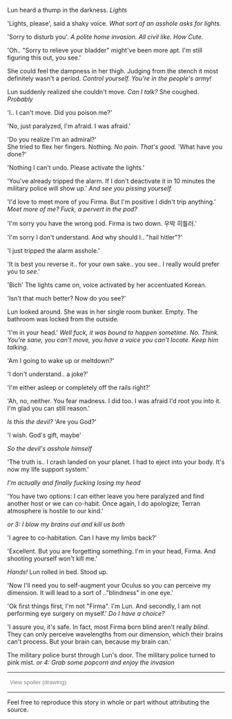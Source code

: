 Lun heard a thump in the darkness.
_Lights_

'Lights, please', said a shaky voice. 
_What sort of an asshole *asks* for lights._

'Sorry to disturb you'.
_A polite home invasion. All civil like. How Cute._

'Oh.. "Sorry to relieve your bladder" might've been more apt. I'm still figuring this out, you see.'

She could feel the dampness in her thigh. Judging from the stench it most definitely wasn't a period. 
_Control yourself. You're in the people's army!_

Lun suddenly realized she couldn't move. 
_Can I talk?_
She coughed.
_Probably_

'I.. I can't move. Did you poison me?'  

'No, just paralyzed, I'm afraid. I was afraid.'

'Do you realize I'm an admiral?'  
She tried to flex her fingers. Nothing. 
_No pain. That's good._ 
'What have you done?'

'Nothing I can't undo. Please activate the lights.'

'You've already tripped the alarm. If I don't deactivate it in 10 minutes the military police will show up.'
_And see you pissing yourself._

'I'd love to meet more of you Firma. But I'm positive I didn't trip anything.'
_Meet more of me? Fuck, a pervert in the pod?_

'I'm sorry you have the wrong pod. Firma is two down. 우박 히틀러.'

'I'm sorry I don't understand. And why should I.. "hail hitler"?'

'I just tripped the alarm asshole.'

'It is best you reverse it.. for your own sake.. you see.. I really would prefer you to _see_.'

'Bich'
The lights came on, voice activated by her accentuated Korean. 

'Isn't that much better? Now do you see?'

Lun looked around. She was in her single room bunker. Empty. The bathroom was locked from the outside. 

'I'm in your head.'
_Well fuck, it was bound to happen sometime._
_No. Think. You're sane, you can't move, you have a voice you can't locate. Keep him talking._

'Am I going to wake up or meltdown?'

'I don't understand.. a joke?'

'I'm either asleep or completely off the rails right?'

'Ah, no, neither. You fear madness. I did too. I was afraid I'd root you into it. I'm glad you can still reason.' 

_Is this the devil?_
'Are you God?'

'I wish. God's gift, maybe'

_So the devil's asshole himself_

'The truth is.. I crash landed on your planet. I had to eject into your body. It's now my life support system.'

_I'm actually and finally fucking losing my head_

'You have two options: I can either leave you here paralyzed and find another host or we can co-habit. Once again, I do apologize; Terran atmosphere is hostile to our kind.'

_or 3: I blow my brains out and kill us both_

'I agree to co-habitation. Can I have my limbs back?'

'Excellent. But you are forgetting something. I'm in your head, Firma. And shooting yourself won't kill me.'

_Hands!_
Lun rolled in bed. Stood up. 

'Now I'll need you to self-augment your Oculus so you can perceive my dimension. It will lead to a sort of .."blindness" in one eye.'

'Ok first things first, I'm not "Firma". I'm Lun. And secondly, I am not performing eye surgery on myself.'
_Do I have a choice?_

'I assure you, it's safe. In fact, most Firma born blind aren't really _blind_. They can only perceive wavelengths from our dimension, which their brains can't process. But your brain can, because my brain can.'

The military police burst through Lun's door. 
The military police turned to pink mist. 
_or 4: Grab some popcorn and enjoy the invasion_

<hr></hr>

<script>
function myFunction() {
  var x = document.getElementById("spoiler");
  var y = document.getElementById("spoilerbutton");
  if (x.style.display === "block") {
    x.style.display = "none";
  } else {
    x.style.display = "block";
    y.style.display = "none";
  }
}
</script>
<button onclick="myFunction()" id="spoilerbutton" style="display:block;opacity:1;background-color:Transparent; color:grey; border:none;">View spoiler (drawing)</button>

<img id="spoiler" style="display:none;padding-right:100%;padding-bottom:20px" align="left" width=100% height=100% src=https://user-images.githubusercontent.com/3627706/79009650-860f3d80-7b4f-11ea-8763-9c67b192b89f.jpg alt="A drawing of lun. Mail me if it doesn't show up: 87profligate@gmail.com"></img>
<div style="display:block;">
<hr></hr>
</div>
Feel free to reproduce this story in whole or part without attributing the source. 

